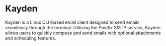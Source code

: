 # Kayden
Kayden is a Linux CLI-based email client designed to send emails seamlessly through the terminal. Utilizing the Postfix SMTP service, Kayden allows users to quickly compose and send emails with optional attachments and scheduling features.
